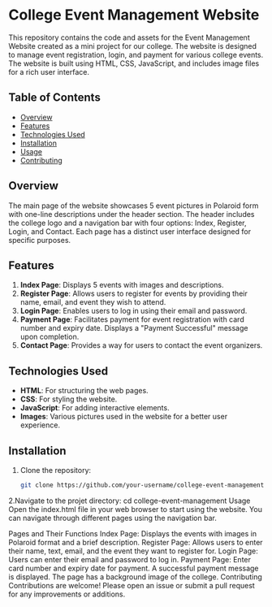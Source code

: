 # College Event Management Website

This repository contains the code and assets for the Event Management Website created as a mini project for our college. The website is designed to manage event registration, login, and payment for various college events. The website is built using HTML, CSS, JavaScript, and includes image files for a rich user interface.

## Table of Contents

- [Overview](#overview)
- [Features](#features)
- [Technologies Used](#technologies-used)
- [Installation](#installation)
- [Usage](#usage)
- [Contributing](#contributing)

## Overview

The main page of the website showcases 5 event pictures in Polaroid form with one-line descriptions under the header section. The header includes the college logo and a navigation bar with four options: Index, Register, Login, and Contact. Each page has a distinct user interface designed for specific purposes.

## Features

1. **Index Page**: Displays 5 events with images and descriptions.
2. **Register Page**: Allows users to register for events by providing their name, email, and event they wish to attend.
3. **Login Page**: Enables users to log in using their email and password.
4. **Payment Page**: Facilitates payment for event registration with card number and expiry date. Displays a "Payment Successful" message upon completion.
5. **Contact Page**: Provides a way for users to contact the event organizers.

## Technologies Used

- **HTML**: For structuring the web pages.
- **CSS**: For styling the website.
- **JavaScript**: For adding interactive elements.
- **Images**: Various pictures used in the website for a better user experience.

## Installation

1. Clone the repository:
   ```bash
   git clone https://github.com/your-username/college-event-management.git
2.Navigate to the projet directory:
   cd college-event-management
Usage
Open the index.html file in your web browser to start using the website. You can navigate through different pages using the navigation bar.

Pages and Their Functions
Index Page:
Displays the events with images in Polaroid format and a brief description.
Register Page:
Allows users to enter their name, text, email, and the event they want to register for.
Login Page:
Users can enter their email and password to log in.
Payment Page:
Enter card number and expiry date for payment. A successful payment message is displayed.
The page has a background image of the college.
Contributing
Contributions are welcome! Please open an issue or submit a pull request for any improvements or additions.






